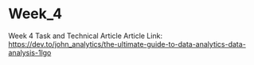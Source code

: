 # Week_4
Week 4 Task and Technical Article
Article Link: https://dev.to/john_analytics/the-ultimate-guide-to-data-analytics-data-analysis-1lgo
